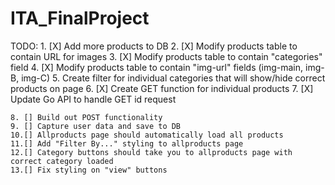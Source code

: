 # ITA_FinalProject

TODO:
    1. [X] Add more products to DB
    2. [X] Modify products table to contain URL for images
    3. [X] Modify products table to contain "categories" field
    4. [X] Modify products table to contain "img-url" fields (img-main, img-B, img-C)
    5. Create filter for individual categories that will show/hide correct products on page
    6. [X] Create GET function for individual products
    7. [X] Update Go API to handle GET id request

    8. [] Build out POST functionality
    9. [] Capture user data and save to DB
    10.[] Allproducts page should automatically load all products 
    11.[] Add "Filter By..." styling to allproducts page 
    12.[] Category buttons should take you to allproducts page with correct category loaded
    13.[] Fix styling on "view" buttons